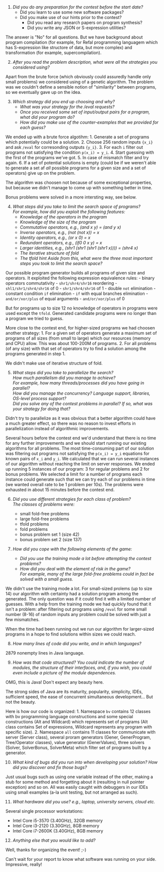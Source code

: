 1. _Did you do any preparation for the contest before the start date?_
   - Did you learn to use some new software packages?
   - Did you make use of our hints prior to the contest?
      - Did you read any research papers on program synthesis?
      - Did you write any JSON or S-expression utilities?

 The answer is "No" for all questions.
 But we have background about program compilation (for example, for Refal programming languagem which has S-expression like structore of data, but more complex) and transformation (for example, supercompilation).


2. _After you read the problem description, what were all the strategies you considered using?_

 Apart from the brute force (which obviously could assuredly handle only small problems) we considered using of a genetic algorithm.
 The problem was we couldn't define a sensible notion of "similarity" between programs, so we eventually gave up on the idea.


3. _Which strategy did you end up choosing and why?_
   - _What was your strategy for the /eval requests?_
   - _Once you received some set of input/output pairs for a program, what did your program do?_
   - _How did you make use of the counter-examples that we provided for each guess?_

 We ended up with a brute force algotihm:
     1. Generate a set of programs which potentially could be a solution.
     2. Choose 256 random inputs `{x_i}` and ask `/eval` for corresonding outputs `{y_i}`.
     3. For each `i` filter out programs not satisfying the condition `p(x_i) = y_i`.
     4. Start guessing with the first of the programs we've got.
     5. In case of mismatch filter and try again.
     6. If a set of potential solutions is empty (could be if we weren't able to generate a set af _all_ possible programs for a given size and a set of operators) give up on the problem.

 The algorithm was choosen not because of some exceptional properties, but because we didn't manage to come up with something better in time.
     
 Bonus problems were solved in a more intersting way, see below.

4. _What steps did you take to limit the search space of programs?  
  For example, how did you exploit the following features:_
      - _Knowledge of the operators in the program_
      - _Knowledge of the size of the program_
      - _Commutative operators, e.g., (and x y) = (and y x)_
      - _Inverse operators,     e.g., (not (not x)) = x_
      - _Identity operators,    e.g., (or x 0) = x_
      - _Redundant operators,   e.g., (if0 0 x y) = x_
      - _Larger identities,     e.g., (shr1 (shr1 (shr1 (shr1 x)))) = (shr4 x)_
      - _The iterative structure of fold_
      - _The tfold hint_
  _Aside from this, what were the three most important steps you took to limit the search space?_

 Our possible program generator builds all programs of given size and operators. It exploited the following expression equivalence rules:
    - binary operators commutativity
    - `shr1/shr4/shr16` reordering
    - `shl1/shr1/shr4/shr16` of 0
    - `shr1/shr4/shr16` of 1
    - double `not` elimination
    - constant condition `if` elimination
    - `if` with equal branches elimination
    - `and/or/xor/plus` of equal arguments
    - `and/or/xor/plus` of 0
 
 But for programs up to size 12 no knowledge of operators in programs were used except the `tfold`.
 Generated candidate programs were no longer than a program we tried to guess.
 
 More close to the contest end, for higher-sized programs we had choosen another strategy:
     1. For a given set of operators generate a maximum set of programs of all sizes (from small to large)
        which our resources (memory and CPU) allow. This was about 100-200M of programs.
     2. For all problems (of any size) with that set of operators try to find a solution among the programs generated in step 1.

 We didn't make use of iterative structure of fold.


5. _What steps did you take to parallelize the search?  
   How much parallelism did you manage to achieve?  
   For example, how many threads/processes did you have going in parallel?  
   How did you manage the concurrency? Language support, libraries, OS-level process support?  
   Did you solve any of the contest problems in parallel? If so, what was your strategy for doing that?_

 Didn't try to parallelize as it was obvious that a better algorithm could have a much greater effect, so there was no reason to invest efforts in parallelization instead of algorithmic improvements.

 Several hours before the contest end we'd understand that there is no time for any further improvements and we should start running our existing algorithms for all problems.  The most time-consuming part of our solution was filtering out programs not satisfying the `p(x_i) = y_i` equations for known pairs of `x_i` and `y_i`. We calculated that we can run several instances of our algorithm without reaching the limit on server responses. We ended up running 5 instances of our program: 3 for regular problems and 2 for bonus problems. We selected a limit for a number of programs each instance could generate such that we can try each of our problems in time (we wanted overall rate to be 1 problem per 10s). The problems were exhausted in about 15 minutes before the contest end.


6. _Did you use different strategies for each class of problem?  
   The classes of problems were:_
      - small fold-free problems
      - large fold-free problems
      - tfold problems
      - fold problems
      - bonus problem set 1 (size 42)
      - bonus problem set 2 (size 137)


7. _How did you cope with the following elements of the game:_
      - _Did you use the training mode a lot before attempting the contest problems?_
      - _How did you deal with the element of risk in the game?  
        For example, many of the large fold-free problems could in fact be solved with a small guess._

 We didn't use the training mode a lot.  For small-sized prolems (up to size 14) our algorithm with certainty had a solution program among the generated.  The only question was if it could find it with a limited number of guesses.  With a help from the training mode we had quickly found that it isn't a problem: after filtering out programs using `/eval` for some small number (8-16) of random inputs any problem could be solved with just a few mismatches.

 When the time had been running out we run our algorithm for larger-sized programs in a hope to find solutions within sizes we could reach.

8. _How many lines of code did you write, and in which languages?_

 2879 nonempty lines in Java language.

9. _How was that code structured? You could indicate the number of modules, the structure of their interfaces, and, if you wish, you could even include a picture of the module dependences._
 
 OMG, this is Java! Don't expect any beauty here.

 The strong sides of Java are its maturity, popularity, simplicity, IDEs, sufficient speed, the ease of concurrent simultaneous development...  But not the beauty.
 
 Here is how our code is organized:
    1. Namespace `bv` contains 12 classes with bv programming language constructions and some special constructions (Alt and Wildcard) which represents set of programs (Alt class contains Set of expressions, Wildcard represents any program with specific size).
    2. Namespace `all` contains 11 classes for communicate with server (Server class), several proram generators (Gener, GenerProgram, Tree/Operator classes), value generator (GenerValues), three solvers (Solver, SolverBonus, SolverMeta) which filter set of programs built by a generator.

10. _What kind of bugs did you run into when developing your solution?
    How did you discover and fix those bugs?_

 Just usual bugs such as using one variable instead of the other, making a stub for some method and forgetting about it (resulting in null pointer exception) and so on. All was easily caught with debuggers in our IDEs using small examples (a-la unit testing, but not arranged as such).

11. _What hardware did you use?
    e.g., laptop, university servers, cloud etc._

 Several single processor workstations:
  - Intel Core i5-3570 (3.40GHz), 32GB memory
  - Intel Core i3-2120 (3.30GHz), 8GB memory
  - Intel Core i7-2600K (3.40GHz), 8GB memory


12. _Anything else that you would like to add?_

 Well, thanks for organizing the event! ;-)
 
 Can't wait for your report to know what software was running on your side. Impressive, really!

